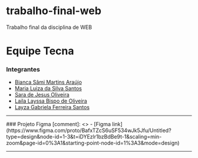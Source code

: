 # trabalho-final-web
Trabalho final da disciplina de WEB

# Equipe Tecna

### Integrantes
[comment]: <> 
- [Bianca Sâmi Martins Araújo](https://github.com/samibsma)
- [Maria Luiza da Silva Santos](https://github.com/Maluzz17)
- [Sara de Jesus Oliveira](https://github.com/Oliveiraxx)
- [Laila Layssa Bispo de Oliveira](https://github.com/Layssa-1)
- [Layza Gabriela Ferreira Santos](https://github.com/layza-0)
<hr>
### Projeto Figma
[comment]: <>
- [Figma link](https://www.figma.com/proto/BafxTZcS6uSF534wJk5Jfu/Untitled?type=design&node-id=1-3&t=iDYEzlr1bzBdBe9t-1&scaling=min-zoom&page-id=0%3A1&starting-point-node-id=1%3A3&mode=design)

<hr>
